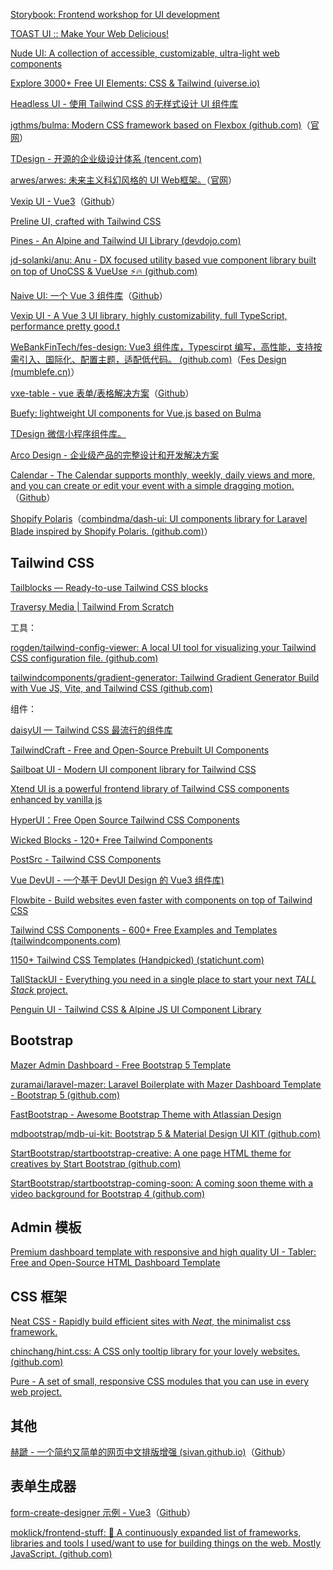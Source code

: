 
[Storybook: Frontend workshop for UI development](https://storybook.js.org/)


[TOAST UI :: Make Your Web Delicious!](https://ui.toast.com/)

[Nude UI: A collection of accessible, customizable, ultra-light web components](https://nudeui.com/)

[Explore 3000+ Free UI Elements: CSS & Tailwind (uiverse.io)](https://uiverse.io/)

[Headless UI - 使用 Tailwind CSS 的无样式设计 UI 组件库](https://headlessui.com/)

[jgthms/bulma: Modern CSS framework based on Flexbox (github.com)](https://github.com/jgthms/bulma)（[官网](https://bulma.io/)）

[TDesign - 开源的企业级设计体系 (tencent.com)](https://tdesign.tencent.com/)

[arwes/arwes: 未来主义科幻风格的 UI Web框架。](https://github.com/arwes/arwes)（[官网](https://arwes.dev/)）

[Vexip UI - Vue3](https://www.vexipui.com/zh-CN/)（[Github](https://github.com/vexip-ui/vexip-ui)）


[Preline UI, crafted with Tailwind CSS](https://preline.co/index.html)

[Pines - An Alpine and Tailwind UI Library (devdojo.com)](https://devdojo.com/pines)

[jd-solanki/anu: Anu - DX focused utility based vue component library built on top of UnoCSS & VueUse ⚡️🔥 (github.com)](https://github.com/jd-solanki/anu)

[Naive UI: 一个 Vue 3 组件库](https://www.naiveui.com/zh-CN/os-theme)（[Github](https://github.com/tusen-ai/naive-ui)）

[Vexip UI  - A Vue 3 UI library, highly customizability, full TypeScript, performance pretty good.t](https://www.vexipui.com/zh-CN/)

[WeBankFinTech/fes-design: Vue3 组件库，Typescirpt 编写，高性能，支持按需引入、国际化、配置主题，适配低代码。 (github.com)](https://github.com/WeBankFinTech/fes-design)（[Fes Design (mumblefe.cn)](https://fes-design.mumblefe.cn/)）

[vxe-table -  vue 表单/表格解决方案](https://vxetable.cn/#/table/start/install)（[Github](https://github.com/x-extends/vxe-table)）

[Buefy: lightweight UI components for Vue.js based on Bulma](https://buefy.org/)


[TDesign 微信小程序组件库。](https://tdesign.tencent.com/miniprogram/getting-started)

[Arco Design - 企业级产品的完整设计和开发解决方案](https://arco.design/)

[Calendar - The Calendar supports monthly, weekly, daily views and more, and you can create or edit your event with a simple dragging motion.](https://ui.toast.com/tui-calendar)（[Github](https://github.com/nhn/tui.calendar)）



[Shopify Polaris](https://polaris.shopify.com/)（[combindma/dash-ui: UI components library for Laravel Blade inspired by Shopify Polaris. (github.com)](https://github.com/combindma/dash-ui)）

## Tailwind  CSS

[Tailblocks — Ready-to-use Tailwind CSS blocks](https://tailblocks.cc/)

[Traversy Media | Tailwind From Scratch](https://tailwindfromscratch.com/)


工具：

[rogden/tailwind-config-viewer: A local UI tool for visualizing your Tailwind CSS configuration file. (github.com)](https://github.com/rogden/tailwind-config-viewer)

[tailwindcomponents/gradient-generator: Tailwind Gradient Generator Build with Vue JS, Vite, and Tailwind CSS (github.com)](https://github.com/tailwindcomponents/gradient-generator)


组件：

[daisyUI — Tailwind CSS 最流行的组件库 ](https://daisyui.com/)

[TailwindCraft - Free and Open-Source Prebuilt UI Components](https://tailwindcraft.com/)

[Sailboat UI - Modern UI component library for Tailwind CSS](https://sailboatui.com/)

[Xtend UI is a powerful frontend library of Tailwind CSS components enhanced by vanilla js](https://xtendui.com/)

[HyperUI：Free Open Source Tailwind CSS Components ](https://www.hyperui.dev/)

[Wicked Blocks - 120+ Free Tailwind Components](https://wickedblocks.dev/)

[PostSrc - Tailwind CSS Components](https://postsrc.com/components)

[Vue DevUI - 一个基于 DevUI Design 的 Vue3 组件库)](https://vue-devui.github.io/)

[Flowbite - Build websites even faster with components on top of Tailwind CSS](https://flowbite.com/)

[Tailwind CSS Components - 600+ Free Examples and Templates (tailwindcomponents.com)](https://tailwindcomponents.com/)

[1150+ Tailwind CSS Templates (Handpicked) (statichunt.com)](https://statichunt.com/tailwind-templates)

[TallStackUI - Everything you need in a single place to start your next _TALL Stack_ project.](https://tallstackui.com/)

[Penguin UI - Tailwind CSS & Alpine JS UI Component Library](https://www.penguinui.com/)


## Bootstrap

[Mazer Admin Dashboard - Free Bootstrap 5 Template ](https://zuramai.github.io/mazer/)

[zuramai/laravel-mazer: Laravel Boilerplate with Mazer Dashboard Template - Bootstrap 5 (github.com)](https://github.com/zuramai/laravel-mazer)

[FastBootstrap - Awesome Bootstrap Theme with Atlassian Design](https://fastbootstrap.com/)

[mdbootstrap/mdb-ui-kit: Bootstrap 5 & Material Design UI KIT (github.com)](https://github.com/mdbootstrap/mdb-ui-kit)

[StartBootstrap/startbootstrap-creative: A one page HTML theme for creatives by Start Bootstrap (github.com)](https://github.com/StartBootstrap/startbootstrap-creative)

[StartBootstrap/startbootstrap-coming-soon: A coming soon theme with a video background for Bootstrap 4 (github.com)](https://github.com/StartBootstrap/startbootstrap-coming-soon)


## Admin 模板

[Premium dashboard template with responsive and high quality UI - Tabler: Free and Open-Source HTML Dashboard Template](https://tabler.io/)

## CSS 框架

[Neat CSS - Rapidly build efficient sites with _Neat_, the minimalist css framework.](https://neat.joeldare.com/)

[chinchang/hint.css: A CSS only tooltip library for your lovely websites. (github.com)](https://github.com/chinchang/hint.css)

[Pure - A set of small, responsive CSS modules that you can use in every web project.](https://purecss.io/)

## 其他

[赫蹏 - 一个简约又简单的网页中文排版增强 (sivan.github.io)](https://sivan.github.io/heti/)（[Github](https://github.com/sivan/heti)）

## 表单生成器

[form-create-designer 示例 - Vue3](https://form-create.com/v3/designer)（[Github](https://github.com/xaboy/form-create)）


[moklick/frontend-stuff: 📝 A continuously expanded list of frameworks, libraries and tools I used/want to use for building things on the web. Mostly JavaScript. (github.com)](https://github.com/moklick/frontend-stuff)
